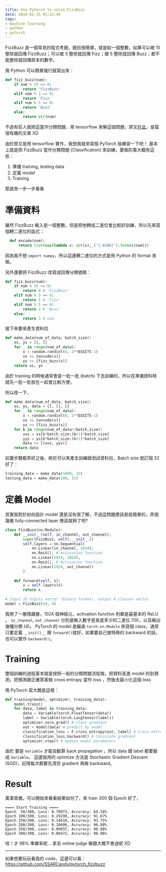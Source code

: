 ```yaml
---
title: Use PyTorch to solve FizzBuzz
date: 2018-01-15 01:13:49
tags:
- machine learning
- python
- pytorch
---
```



FizzBuzz 是一個常見的程式考題，題目很簡單，就是給一個整數，如果可以被 15 整除就回傳 FizzBuzz；可以被 3 整除就回傳 Fizz；被 5 整除就回傳 Buzz；都不能整除就回傳原本的數字。

用 Python 可以簡單幾行就寫出來：

```py
def fizz_buzz(num):
    if num % 15 == 0:
        return 'FizzBuzz'
    elif num % 3 == 0:
        return 'Fizz'
    elif num % 5 == 0:
        return 'Buzz'
    else:
        return str(num)
```

不過有狂人就把這當作分類問題，用 tensorflow 來解這個問題，原文[在此](http://joelgrus.com/2016/05/23/fizz-buzz-in-tensorflow/)，是篇很有趣的文章 XD

<!-- more -->

由於原文是用 tensorflow 實作，我想我就來寫個 PyTorch 版練習一下吧！
基本上就是把 FizzBuzz 當作分類問題 (Classification) 來訓練，要做的事大概有這些：

1. 準備 training, testing data
2. 定義 model
3. Training

那就來一步一步看看

# 準備資料

雖然 FizzBuzz 輸入是一個整數，但是把他轉成二進位會比較好訓練，所以先來寫個轉二進位的函式：

```py
  def encode(num):
      return list(map(lambda x: int(x), ('{:010b}').format(num))) 
```

因為我不想 `import numpy`，所以這邊轉二進位的方式是用 Python 的 format 來做。

另外還要把 FizzBuzz 改寫成回傳分類號碼：

```py
def fizz_buzz(num):
    if num % 15 == 0:
        return 0 # 'FizzBuzz'
    elif num % 3 == 0:
        return 1 # 'Fizz'
    elif num % 5 == 0:
        return 2 # 'Buzz'
    else:
        return 3 # num
```

接下來要來產生資料拉

```py
def make_data(num_of_data, batch_size):
    xs, ys = [], []
    for _ in range(num_of_data):
        x = random.randint(0, 2**DIGITS-1)
        xs += [encode(x)]
        ys += [fizz_buzz(x)]
    return xs, ys
```

由於 training 的時候通常會是一批一批 (batch) 下去訓練的，所以在準備資料時就先一批一批放在一起會比較方便。

所以改一下，

```py
def make_data(num_of_data, batch_size):
    xs, ys, data = [], [], []
    for _ in range(num_of_data):
        x = random.randint(0, 2**DIGITS-1)
        xs += [encode(x)]
        ys += [fizz_buzz(x)]
    for b in range(num_of_data//batch_size):
        xxs = xs[b*batch_size:(b+1)*batch_size]
        yys = ys[b*batch_size:(b+1)*batch_size]
        data += [(xxs, yys)]
    return data
```

前置步驟都弄好之後，終於可以來產生訓練跟測試資料拉，Batch size 就訂個 32 好了：

```py
training_data = make_data(1000, 32)
testing_data = make_data(100, 32)
```

# 定義 Model

其實我對於如何設計 model 還是沒有很了解，不過這問題應該是挺簡單的，弄個幾層 fully-connected layer 應該就夠了吧?

```py
class FizzBuzz(nn.Module):
    def __init__(self, in_channel, out_channel):
        super(FizzBuzz, self).__init__()
        self.layers = nn.Sequential(
            nn.Linear(in_channel, 1024),
            nn.ReLU(), # Activation function
            nn.Linear(1024, 1024),
            nn.ReLU(), # Activation function
            nn.Linear(1024, out_channel)
        )
 
    def forward(self, x):
        x = self.layers(x)
        return x
 
# Input 10 digits vector (binary format), output 4 classes vector
model = FizzBuzz(10, 4)
```

我用了一層隱藏層，1024 個神經元，activation function 則都是最基本的 ReLU 。
`in_channel`, `out_channel` 分別是輸入數字是長度多少的二進位 (10)，以及輸出幾種分類 (4)。
PyTorch 的 model 是繼承 `torch.nn.Module` 來寫個 class，通常只要定義 `__init()__` 跟 `forward()`就好，如果要自己做特殊的 backward 的話，也可以實作 `backward()`。

# Training

整個訓練的過程基本就是按照一般的分類問題流程做，把資料丟進 model 的到預測，把預測跟正確答案做 cross entropy 當作 loss ，然後去最小化這個 loss

用 PyTorch 寫大概是這樣：

```py
def training(model, optimizer, training_data):
    model.train()
    for data, label in training_data:
        data = Variable(torch.FloatTensor(data))
        label = Variable(torch.LongTensor(label))
        optimizer.zero_grad() # Clear gradient
        out = model(data) # predict by model
        classification_loss = F.cross_entropy(out, label) # Cross entropy loss
        classification_loss.backward() # Calculate gradient
        optimizer.step() # Update model parameters
```

由於 要是 `Variable` 才能自動算 back propagation ，所以 data 跟 label 都要變成 `Variable`。
這邊我用的 optimize 方法是 Stochastic Gradient Descent (SGD)，記得每次都要先清空 gradient 再做 backward。

# Result

萬事皆備，可以開始來看看結果如何了，來 train 300 個 Epoch 好了，

```
==== Start Training ====
Epoch  50/300, Loss: 0.78973, Accuracy: 64.58%
Epoch 100/300, Loss: 0.29299, Accuracy: 91.67%
Epoch 150/300, Loss: 0.14616, Accuracy: 93.75%
Epoch 200/300, Loss: 0.10606, Accuracy: 96.88%
Epoch 250/300, Loss: 0.09937, Accuracy: 96.88%
Epoch 300/300, Loss: 0.06472, Accuracy: 98.96%
```

哇！才 98% 準確率呢… 拿去 online judge 解題大概不會過呢 XD

----------

如果想要玩玩看我的 code，這邊可以看：
https://github.com/SSARCandy/pytorch_fizzbuzz
